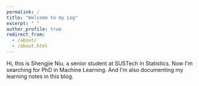 ```yaml
---
permalink: /
title: "Welcome to my Log"
excerpt: " "
author_profile: true
redirect_from: 
  - /about/
  - /about.html
---
```


Hi, this is Shengjie Niu, a senior student at SUSTech in Statistics. Now I'm searching for PhD in Machine Learning. And I’m also documenting my learning notes in this blog. 
